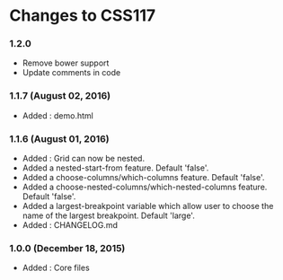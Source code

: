 # Changes to CSS117

### 1.2.0

* Remove bower support
* Update comments in code

### 1.1.7 (August 02, 2016)

* Added : demo.html

### 1.1.6 (August 01, 2016)

* Added : Grid can now be nested.
* Added a nested-start-from feature. Default 'false'.
* Added a choose-columns/which-columns feature. Default 'false'.
* Added a choose-nested-columns/which-nested-columns feature. Default 'false'.
* Added a largest-breakpoint variable which allow user to choose the name of the largest breakpoint. Default 'large'.
* Added : CHANGELOG.md

### 1.0.0 (December 18, 2015)

* Added : Core files
